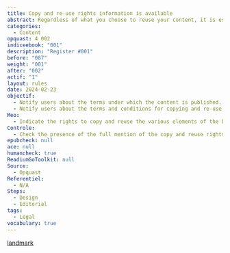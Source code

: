 ```yaml
---
title: Copy and re-use rights information is available
abstract: Regardless of what you choose to reuse your content, it is essential to inform people about their rights in this area.
categories:
  - Content
opquast: 4 002
indiceebook: "001"
description: "Register #001"
before: "087"
weight: "001"
after: "002"
actif: "1"
layout: rules
date: 2024-02-23
objectif:
  - Notify users about the terms under which the content is published.
  - Notify users about the terms and conditions for copying and re-use.
Meo:
  - Indicate the rights to copy and reuse the various elements of the book on one or more pages written and identified as such (copyright page and credit page).
Controle:
  - Check the presence of the full mention of the copy and reuse rights in one or more pages of the content table or through one or more repaint points (landmark).
epubcheck: null
ace: null
humancheck: true
ReadiumGoToolkit: null
Source:
  - Opquast
Referentiel:
  - N/A
Steps:
  - Design
  - Editorial
tags:
  - Legal
vocabulary: true
---
```


[landmark](../../vocabulaire#landmarks)